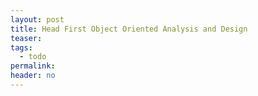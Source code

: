 ```yaml
---
layout: post
title: Head First Object Oriented Analysis and Design
teaser:
tags:
  - todo
permalink:
header: no
---
```

